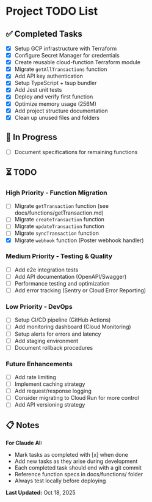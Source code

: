 # Project TODO List

## ✅ Completed Tasks

- [x] Setup GCP infrastructure with Terraform
- [x] Configure Secret Manager for credentials
- [x] Create reusable cloud-function Terraform module
- [x] Migrate `getAllTransactions` function
- [x] Add API key authentication
- [x] Setup TypeScript + tsup bundler
- [x] Add Jest unit tests
- [x] Deploy and verify first function
- [x] Optimize memory usage (256M)
- [x] Add project structure documentation
- [x] Clean up unused files and folders

## 🔄 In Progress

- [ ] Document specifications for remaining functions

## ⏳ TODO

### High Priority - Function Migration
- [ ] Migrate `getTransaction` function (see docs/functions/getTransaction.md)
- [ ] Migrate `createTransaction` function
- [ ] Migrate `updateTransaction` function  
- [ ] Migrate `syncTransaction` function
- [x] Migrate `webhook` function (Poster webhook handler)

### Medium Priority - Testing & Quality
- [ ] Add e2e integration tests
- [ ] Add API documentation (OpenAPI/Swagger)
- [ ] Performance testing and optimization
- [ ] Add error tracking (Sentry or Cloud Error Reporting)

### Low Priority - DevOps
- [ ] Setup CI/CD pipeline (GitHub Actions)
- [ ] Add monitoring dashboard (Cloud Monitoring)
- [ ] Setup alerts for errors and latency
- [ ] Add staging environment
- [ ] Document rollback procedures

### Future Enhancements
- [ ] Add rate limiting
- [ ] Implement caching strategy
- [ ] Add request/response logging
- [ ] Consider migrating to Cloud Run for more control
- [ ] Add API versioning strategy

## 📋 Notes

**For Claude AI:**
- Mark tasks as completed with [x] when done
- Add new tasks as they arise during development
- Each completed task should end with a git commit
- Reference function specs in docs/functions/ folder
- Always test locally before deploying

**Last Updated:** Oct 18, 2025
